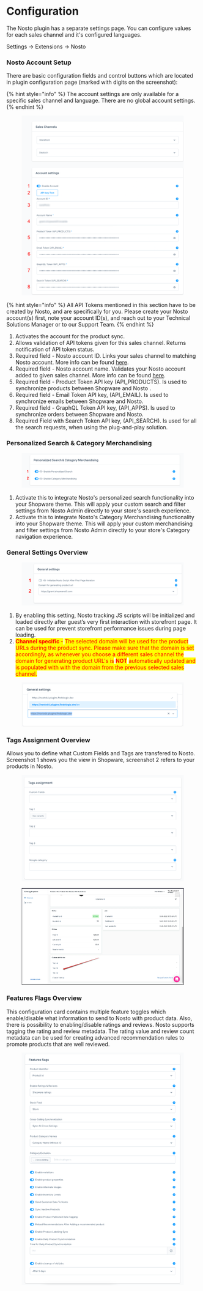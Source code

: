 # Configuration

The Nosto plugin has a separate settings page. You can configure values for each sales channel and it's configured languages.

Settings → Extensions → Nosto

### Nosto Account Setup

There are basic configuration fields and control buttons which are located in plugin configuration page (marked with digits on the screenshot):

{% hint style="info" %}
The account settings are only available for a specific sales channel and language. There are no global account settings.
{% endhint %}

<figure><img src="../.gitbook/assets/account-settings.png" alt=""><figcaption></figcaption></figure>

{% hint style="info" %}
All API Tokens mentioned in this section have to be created by Nosto, and are specifically for you. Please create your Nosto account(s) first, note your account ID(s), and reach out to your Technical Solutions Manager or to our Support Team.
{% endhint %}

1. Activates the account for the product sync.
2. Allows validation of API tokens given for this sales channel. Returns notification of API token status.
3. Required field - Nosto account ID. Links your sales channel to matching Nosto account. More info can be found [here](https://help.nosto.com/en/articles/613483-settings-account-settings).
4. Required field - Nosto account name. Validates your Nosto account added to given sales channel. More info can be found [here](https://help.nosto.com/en/articles/613483-settings-account-settings).
5. Required field - Product Token API key (API\_PRODUCTS). Is used to synchronize products between Shopware and Nosto .
6. Required field - Email Token API key, (API\_EMAIL). Is used to synchronize emails between Shopware and Nosto.&#x20;
7. Required field - GraphQL Token API key, (API\_APPS). Is used to synchronize orders between Shopware and Nosto.&#x20;
8. Required Field with Search Token API key, (API\_SEARCH). Is used for all the search requests, when using the plug-and-play solution.&#x20;

### Personalized Search & Category Merchandising

<figure><img src="../.gitbook/assets/search-navigation-settings.png" alt=""><figcaption></figcaption></figure>

1. Activate this to integrate Nosto's personalized search functionality into your Shopware theme. This will apply your custom search and filter settings from Nosto Admin directly to your store's search experience.
2. Activate this to integrate Nosto's Category Merchandising functionality into your Shopware theme. This will apply your custom merchandising and filter settings from Nosto Admin directly to your store's Category navigation experience.

### General Settings Overview

<figure><img src="../.gitbook/assets/general-settings.png" alt=""><figcaption></figcaption></figure>

1. By enabling this setting, Nosto tracking JS scripts will be initialized and loaded directly after guest’s very first interaction with storefront page. It can be used for prevent storefront performance issues during page loading.
2. <mark style="color:red;">**Channel specific -**</mark> <mark style="color:red;"></mark><mark style="color:red;">The selected domain will be used for the product URLs during the product sync. Please make sure that the domain is set accordingly, as whenever you choose a different sales channel the domain for generating product URL's is</mark> <mark style="color:red;"></mark><mark style="color:red;">**NOT**</mark> <mark style="color:red;"></mark><mark style="color:red;">automatically updated and is populated with with the domain from the previous selected sales channel.</mark>&#x20;

<figure><img src="../.gitbook/assets/image (1).png" alt=""><figcaption></figcaption></figure>

### Tags Assignment Overview

Allows you to define what Custom Fields and Tags are transfered to Nosto. Screenshot 1 shows you the view in Shopware, screenshot 2 refers to your products in Nosto.

<figure><img src="../.gitbook/assets/tag-settings.png" alt=""><figcaption></figcaption></figure>

<figure><img src="../.gitbook/assets/tag-nosto.png" alt=""><figcaption></figcaption></figure>

### Features Flags Overview

This configuration card contains multiple feature toggles which enable/disable what information to send to Nosto with product data. Also, there is possibility to enabling/disable ratings and reviews. Nosto supports tagging the rating and review metadata. The rating value and review count metadata can be used for creating advanced recommendation rules to promote products that are well reviewed.

<figure><img src="../.gitbook/assets/feature-settings.png" alt=""><figcaption></figcaption></figure>
